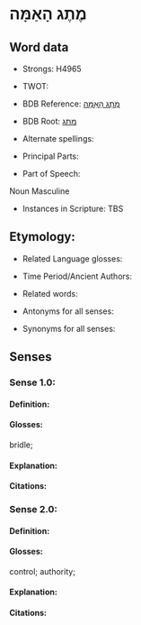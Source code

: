 # מֶתֶג הָאַמָּה

<!-- Status: S2="NeedsEdits" -->
<!-- Lexica used for edits:   -->

## Word data

* Strongs: H4965

* TWOT: 

* BDB Reference: [מֶתֶג הָאַמָּה](rc://en/bdb/dict/m.eb.ab)

* BDB Root: [מתג](rc://en/bdb/dict/m.eb.aa)

* Alternate spellings:

* Principal Parts:

* Part of Speech:

Noun Masculine

* Instances in Scripture: TBS

## Etymology:

* Related Language glosses:

* Time Period/Ancient Authors:

* Related words:

* Antonyms for all senses:

* Synonyms for all senses:

## Senses

### Sense 1.0:

#### Definition:

#### Glosses:

bridle; 

#### Explanation:

#### Citations:



### Sense 2.0:

#### Definition:

#### Glosses:

control; authority; 

#### Explanation:

#### Citations:



